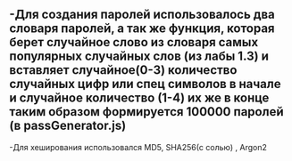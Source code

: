 -Для создания паролей использовалось два словаря паролей,
а так же функция, которая берет случайное слово из словаря самых популярных 
случайных слов (из лабы 1.3) и вставляет случайное(0-3) количество случайных цифр
или спец символов в начале и случайное количество (1-4) их же в конце
таким образом формируется 100000 паролей (в passGenerator.js)
---
-Для хеширования использовался MD5, SHA256(с солью)
, Argon2 
